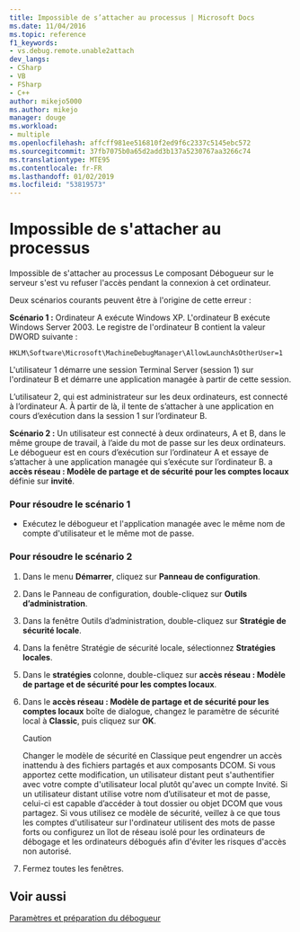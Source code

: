 ```yaml
---
title: Impossible de s’attacher au processus | Microsoft Docs
ms.date: 11/04/2016
ms.topic: reference
f1_keywords:
- vs.debug.remote.unable2attach
dev_langs:
- CSharp
- VB
- FSharp
- C++
author: mikejo5000
ms.author: mikejo
manager: douge
ms.workload:
- multiple
ms.openlocfilehash: affcff981ee516810f2ed9f6c2337c5145ebc572
ms.sourcegitcommit: 37fb7075b0a65d2add3b137a5230767aa3266c74
ms.translationtype: MTE95
ms.contentlocale: fr-FR
ms.lasthandoff: 01/02/2019
ms.locfileid: "53819573"
---
```

# <a name="unable-to-attach-to-the-process"></a>Impossible de s'attacher au processus
Impossible de s'attacher au processus Le composant Débogueur sur le serveur s'est vu refuser l'accès pendant la connexion à cet ordinateur.  
  
 Deux scénarios courants peuvent être à l'origine de cette erreur :  
  
 **Scénario 1 :** Ordinateur A exécute Windows XP. L'ordinateur B exécute Windows Server 2003. Le registre de l'ordinateur B contient la valeur DWORD suivante :  
  
 `HKLM\Software\Microsoft\MachineDebugManager\AllowLaunchAsOtherUser=1`  
  
 L'utilisateur 1 démarre une session Terminal Server (session 1) sur l'ordinateur B et démarre une application managée à partir de cette session.  
  
 L’utilisateur 2, qui est administrateur sur les deux ordinateurs, est connecté à l’ordinateur A. À partir de là, il tente de s’attacher à une application en cours d’exécution dans la session 1 sur l’ordinateur B.  
  
 **Scénario 2 :** Un utilisateur est connecté à deux ordinateurs, A et B, dans le même groupe de travail, à l’aide du mot de passe sur les deux ordinateurs. Le débogueur est en cours d’exécution sur l’ordinateur A et essaye de s’attacher à une application managée qui s’exécute sur l’ordinateur B. a **accès réseau : Modèle de partage et de sécurité pour les comptes locaux** définie sur **invité**.  
  
### <a name="to-solve-scenario-1"></a>Pour résoudre le scénario 1  
  
-   Exécutez le débogueur et l'application managée avec le même nom de compte d'utilisateur et le même mot de passe.  
  
### <a name="to-solve-scenario-2"></a>Pour résoudre le scénario 2  
  
1.  Dans le menu **Démarrer**, cliquez sur **Panneau de configuration**.  
  
2.  Dans le Panneau de configuration, double-cliquez sur **Outils d’administration**.  
  
3.  Dans la fenêtre Outils d’administration, double-cliquez sur **Stratégie de sécurité locale**.  
  
4.  Dans la fenêtre Stratégie de sécurité locale, sélectionnez **Stratégies locales**.  
  
5.  Dans le **stratégies** colonne, double-cliquez sur **accès réseau : Modèle de partage et de sécurité pour les comptes locaux**.  
  
6.  Dans le **accès réseau : Modèle de partage et de sécurité pour les comptes locaux** boîte de dialogue, changez le paramètre de sécurité local à **Classic**, puis cliquez sur **OK**.  
  
    > [!CAUTION]
    >  Changer le modèle de sécurité en Classique peut engendrer un accès inattendu à des fichiers partagés et aux composants DCOM. Si vous apportez cette modification, un utilisateur distant peut s'authentifier avec votre compte d'utilisateur local plutôt qu'avec un compte Invité. Si un utilisateur distant utilise votre nom d’utilisateur et mot de passe, celui-ci est capable d’accéder à tout dossier ou objet DCOM que vous partagez. Si vous utilisez ce modèle de sécurité, veillez à ce que tous les comptes d'utilisateur sur l'ordinateur utilisent des mots de passe forts ou configurez un îlot de réseau isolé pour les ordinateurs de débogage et les ordinateurs débogués afin d'éviter les risques d'accès non autorisé.  
  
7.  Fermez toutes les fenêtres.  
  
## <a name="see-also"></a>Voir aussi  
 [Paramètres et préparation du débogueur](../debugger/debugger-settings-and-preparation.md)